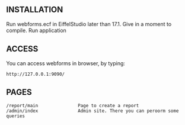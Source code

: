 INSTALLATION
------------

Run webforms.ecf in EiffelStudio later than 17.1. Give in a moment to compile. Run application

ACCESS
------------

You can access webforms in browser, by typing:

	http://127.0.0.1:9090/

PAGES
------------

	/report/main               Page to create a report
	/admin/index               Admin site. There you can peroorm some queries